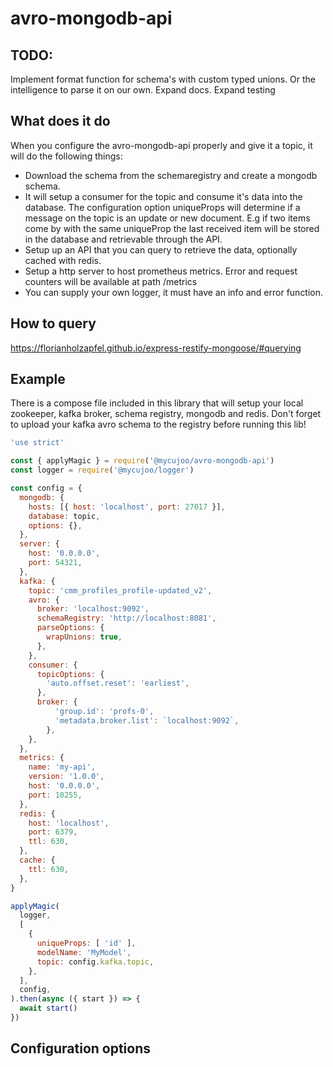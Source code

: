 # avro-mongodb-api

## TODO:
Implement format function for schema's with custom typed unions. Or the intelligence to parse it on our own. 
Expand docs.
Expand testing

## What does it do
When you configure the avro-mongodb-api properly and give it a topic, it will do the following things:
* Download the schema from the schemaregistry and create a mongodb schema.
* It will setup a consumer for the topic and consume it's data into the database. The configuration option uniqueProps will determine if a message on the topic is an update or new document. E.g if two items come by with the same uniqueProp the last received item will be stored in the database and retrievable through the API.
* Setup up an API that you can query to retrieve the data, optionally cached with redis. 
* Setup a http server to host prometheus metrics. Error and request counters will be available at path /metrics
* You can supply your own logger, it must have an info and error function.

## How to query

https://florianholzapfel.github.io/express-restify-mongoose/#querying

## Example

There is a compose file included in this library that will setup your local zookeeper, kafka broker, schema registry, mongodb and redis. Don't forget to upload your kafka avro schema to the registry before running this lib!

```javascript
'use strict'

const { applyMagic } = require('@mycujoo/avro-mongodb-api')
const logger = require('@mycujoo/logger')

const config = {
  mongodb: {
    hosts: [{ host: 'localhost', port: 27017 }],
    database: topic,
    options: {},
  },
  server: {
    host: '0.0.0.0',
    port: 54321,
  },
  kafka: {
    topic: 'cmm_profiles_profile-updated_v2',
    avro: {
      broker: 'localhost:9092',
      schemaRegistry: 'http://localhost:8081',
      parseOptions: {
        wrapUnions: true,
      },
    },
    consumer: {
      topicOptions: {
        'auto.offset.reset': 'earliest',
      },
      broker: {
          'group.id': 'profs-0',
          'metadata.broker.list': `localhost:9092`,
        },
    },
  },
  metrics: {
    name: 'my-api',
    version: '1.0.0',
    host: '0.0.0.0',
    port: 10255,
  },
  redis: {
    host: 'localhost',
    port: 6379,
    ttl: 630,
  },
  cache: {
    ttl: 630,
  },
}

applyMagic(
  logger,
  [
    {
      uniqueProps: [ 'id' ],
      modelName: 'MyModel',
      topic: config.kafka.topic,
    },
  ],
  config,
).then(async ({ start }) => {
  await start()
})

```

## Configuration options